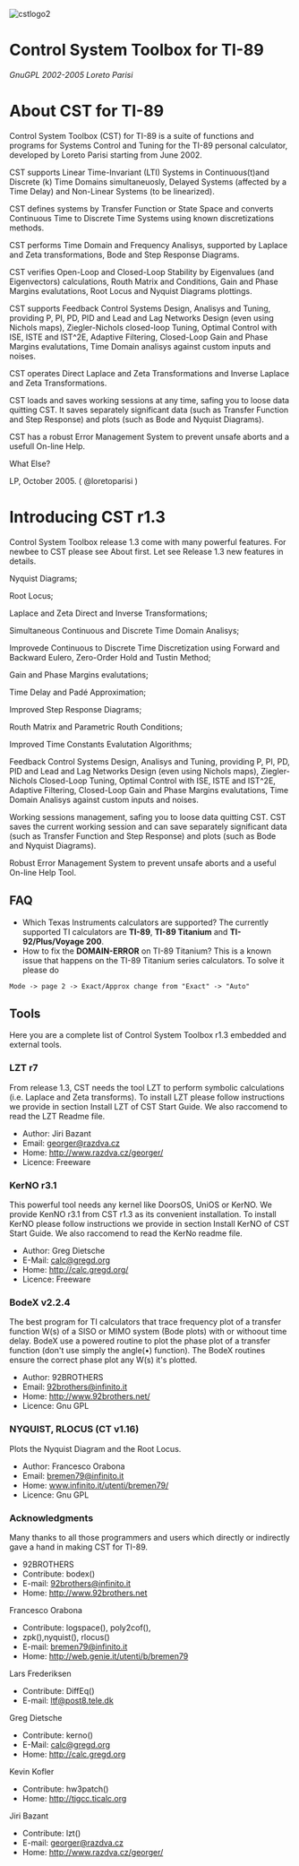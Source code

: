 ![cstlogo2](https://cloud.githubusercontent.com/assets/163333/14590189/117e4706-04f5-11e6-8a2a-fd708c1e0849.jpg)

# Control System Toolbox for TI-89
*GnuGPL 2002-2005 Loreto Parisi*

# About CST for TI-89
Control System Toolbox (CST) for TI-89 is a suite of functions and programs for Systems Control and Tuning for the TI-89 personal calculator, developed by Loreto Parisi starting from June 2002.

CST supports Linear Time-Invariant (LTI) Systems in Continuous(t)and Discrete (k) Time Domains simultaneuosly, Delayed Systems (affected by a Time Delay) and Non-Linear Systems (to be linearized).

CST defines systems by Transfer Function or State Space and converts Continuous Time to Discrete Time Systems using known discretizations methods.

CST performs Time Domain and Frequency Analisys, supported by Laplace and Zeta transformations, Bode and Step Response Diagrams.

CST verifies Open-Loop and Closed-Loop Stability by Eigenvalues (and Eigenvectors) calculations, Routh Matrix and Conditions, Gain and Phase Margins evalutations, Root Locus and Nyquist Diagrams plottings.

CST supports Feedback Control Systems Design, Analisys and Tuning, providing P, PI, PD, PID and Lead and Lag Networks Design (even using Nichols maps), Ziegler-Nichols closed-loop Tuning, Optimal Control with ISE, ISTE and IST^2E, Adaptive Filtering, Closed-Loop Gain and Phase Margins evalutations, Time Domain analisys against custom inputs and noises.

CST operates Direct Laplace and Zeta Transformations and Inverse Laplace and Zeta Transformations.

CST loads and saves working sessions at any time, safing you to loose data quitting CST. It saves separately significant data (such as Transfer Function and Step Response) and plots (such as Bode and Nyquist Diagrams).

CST has a robust Error Management System to prevent unsafe aborts and a usefull On-line Help.

What Else?

LP, October 2005. ( @loretoparisi )

# Introducing CST r1.3
Control System Toolbox release 1.3 come with many powerful features. For newbee to CST please see About first. Let see Release 1.3 new features in details.

Nyquist Diagrams;

Root Locus;

Laplace and Zeta Direct and Inverse Transformations;

Simultaneous Continuous and Discrete Time Domain Analisys;

Improvede Continuous to Discrete Time Discretization using Forward and Backward Eulero, Zero-Order Hold and Tustin Method;

Gain and Phase Margins evalutations;

Time Delay and Padé Approximation;

Improved Step Response Diagrams;

Routh Matrix and Parametric Routh Conditions;

Improved Time Constants Evalutation Algorithms;

Feedback Control Systems Design, Analisys and Tuning, providing P, PI, PD, PID and Lead and Lag Networks Design (even using Nichols maps), Ziegler-Nichols Closed-Loop Tuning, Optimal Control with ISE, ISTE and IST^2E, Adaptive Filtering, Closed-Loop Gain and Phase Margins evalutations, Time Domain Analisys against custom inputs and noises.

Working sessions management, safing you to loose data quitting CST. CST saves the current working session and can save separately significant data (such as Transfer Function and Step Response) and plots (such as Bode and Nyquist Diagrams).

Robust Error Management System to prevent unsafe aborts and a useful On-line Help Tool.

## FAQ
- Which Texas Instruments calculators are supported?
The currently supported TI calculators are **TI-89**, **TI-89 Titanium** and **TI-92/Plus/Voyage 200**.
- How to fix the **DOMAIN-ERROR** on TI-89 Titanium?
This is a known issue that happens on the TI-89 Titanium series calculators. To solve it please do

```
Mode -> page 2 -> Exact/Approx change from "Exact" -> "Auto"
```

## Tools
Here you are a complete list of Control System Toolbox r1.3 embedded and external tools.


### LZT r7
From release 1.3, CST needs the tool LZT to perform symbolic calculations (i.e. 
Laplace and Zeta transforms). To install LZT please follow instructions we provide in section Install LZT of CST Start Guide. We also raccomend to read the LZT Readme file.

- Author: Jiri Bazant 
- Email: georger@razdva.cz 
- Home: http://www.razdva.cz/georger/
- Licence: Freeware 

### KerNO r3.1
This powerful tool needs any kernel like DoorsOS, UniOS or KerNO. We provide 
KenNO r3.1 from CST r1.3 as its convenient installation. To install KerNO please follow instructions we provide in section Install KerNO of CST Start Guide. We also 
raccomend to read the KerNo readme file. 

- Author: Greg Dietsche 
- E-Mail: calc@gregd.org 
- Home: http://calc.gregd.org/
- Licence: Freeware

### BodeX v2.2.4
The best program for TI calculators that trace frequency plot of a transfer function W(s) of a SISO or MIMO 
system (Bode plots) with or withoout time delay. BodeX use a powered routine to plot the phase plot of a 
transfer function (don't use simply the angle(•) function). The BodeX routines ensure the correct phase plot 
any W(s) it's plotted.

- Author: 92BROTHERS
- Email: 92brothers@infinito.it
- Home: http://www.92brothers.net/
- Licence: Gnu GPL

### NYQUIST, RLOCUS (CT v1.16)
Plots the Nyquist Diagram and the Root Locus.

- Author: Francesco Orabona
- Email: bremen79@infinito.it
- Home: www.infinito.it/utenti/bremen79/
- Licence: Gnu GPL

### Acknowledgments
Many thanks to all those programmers and users which directly or indirectly gave a hand in making CST for TI-89. 

- 92BROTHERS
- Contribute: bodex()
- E-mail: 92brothers@infinito.it
- Home: http://www.92brothers.net

Francesco Orabona
- Contribute: logspace(), poly2cof(),
- zpk(),nyquist(), rlocus()
- E-mail: bremen79@infinito.it
- Home: http://web.genie.it/utenti/b/bremen79

Lars Frederiksen
- Contribute: DiffEq()
- E-mail: ltf@post8.tele.dk

Greg Dietsche
- Contribute: kerno()
- E-Mail: calc@gregd.org
- Home: http://calc.gregd.org

Kevin Kofler
- Contribute: hw3patch()
- Home: http://tigcc.ticalc.org

Jiri Bazant
- Contribute: lzt()
- E-mail: georger@razdva.cz
- Home: http://www.razdva.cz/georger/




